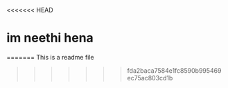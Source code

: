 <<<<<<< HEAD
# im neethi hena
=======
This is a readme file
>>>>>>> fda2baca7584e1fc8590b995469ec75ac803cd1b
